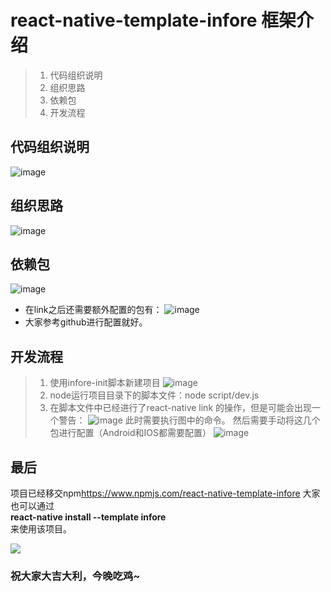 # react-native-template-infore 框架介绍

> 1. 代码组织说明
> 2. 组织思路
> 3. 依赖包
> 4. 开发流程

## 代码组织说明
![image](https://github.com/MIFind/rn-template-infore/blob/master/image/r1.png)
## 组织思路
![image](https://github.com/MIFind/rn-template-infore/blob/master/image/r2.png)
## 依赖包
![image](https://github.com/MIFind/rn-template-infore/blob/master/image/r3.png)
* 在link之后还需要额外配置的包有：
![image](https://github.com/MIFind/rn-template-infore/blob/master/image/r4.png)
* 大家参考github进行配置就好。

## 开发流程
> 1. 使用infore-init脚本新建项目
![image](https://github.com/MIFind/rn-template-infore/blob/master/image/r5.png)
> 2. node运行项目目录下的脚本文件：node script/dev.js
> 3. 在脚本文件中已经进行了react-native link 的操作，但是可能会出现一个警告：
![image](https://github.com/MIFind/rn-template-infore/blob/master/image/r6.png)
此时需要执行图中的命令。
> 然后需要手动将这几个包进行配置（Android和IOS都需要配置）
![image](https://github.com/MIFind/rn-template-infore/blob/master/image/r7.png)

## 最后
项目已经移交npm<link>https://www.npmjs.com/react-native-template-infore</link>
大家也可以通过<br>
<strong>react-native install --template infore </strong><br>
来使用该项目。

<a href="https://nodei.co/npm/react-native-template-infore/"><img src="https://nodei.co/npm/react-native-template-infore.png?downloads=true&downloadRank=true&stars=true"></a>

### 祝大家大吉大利，今晚吃鸡~
